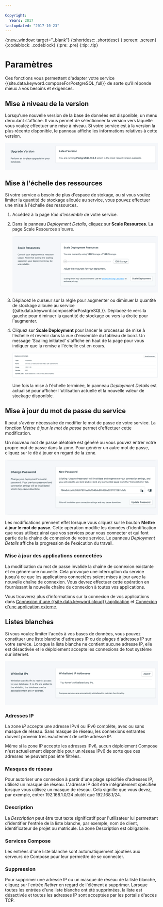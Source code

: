 ```yaml
---

Copyright:
  Years: 2017
lastupdated: "2017-10-23"
---
```


{:new_window: target="_blank"}
{:shortdesc: .shortdesc}
{:screen: .screen}
{:codeblock: .codeblock}
{:pre: .pre}
{:tip: .tip}

# Paramètres

Ces fonctions vous permettent d'adapter votre service {{site.data.keyword.composeForPostgreSQL_full}} de sorte qu'il réponde mieux à vos besoins et exigences.


## Mise à niveau de la version

Lorsqu'une nouvelle version de la base de données est disponible, un menu déroulant s'affiche. Il vous permet de sélectionner la version vers laquelle vous voulez effectuer une mise à niveau. Si votre service est à la version la plus récente disponible, le panneau affiche les informations relatives à cette version.

![Panneau Version](./images/postgres-version-show.png "Panneau Version")


## Mise à l'échelle des ressources

Si votre service a besoin de plus d'espace de stokage, ou si vous voulez limiter la quantité de stockage allouée au service, vous pouvez effectuer une mise à l'échelle des ressources.

1. Accédez à la page _Vue d'ensemble_ de votre service.
2. Dans le panneau _Deployment Details_, cliquez sur **Scale Resources**. La page Scale Resources s'ouvre.

    ![Page Scale Resources](./images/postgres-scale-show.png "Page Scale Resources")

3. Déplacez le curseur sur la règle pour augmenter ou diminuer la quantité de stockage allouée au service {{site.data.keyword.composeForPostgreSQL}}. Déplacez-le vers la gauche pour diminuer la quantité de stockage ou vers la droite pour l'augmenter.
4. Cliquez sur **Scale Deployment** pour lancer le processus de mise à l'échelle et revenir dans la vue d'ensemble du tableau de bord. Un message 'Scaling initiated' s'affiche en haut de la page pour vous indiquer que la remise à l'échelle est en cours. 

    ![Message de remise à l'échelle](./images/jobs-scaling.png "Panneau Deployment Details affichant un travail en cours : mise à l'échelle de la base de données de 2 unités")

    Une fois la mise à l'échelle terminée, le panneau _Deployment Details_ est actualisé pour afficher l'utilisation actuelle et la nouvelle valeur de stockage disponible.


## Mise à jour du mot de passe du service

Il peut s'avérer nécessaire de modifier le mot de passe de votre service. La fonction _Mettre à jour le mot de passe_ permet d'effectuer cette modification. 

Un nouveau mot de passe aléatoire est généré ou vous pouvez entrer votre propre mot de passe dans la zone. Pour générer un autre mot de passe, cliquez sur le dé à jouer en regard de la zone. 
  
![Mise à jour du mot de passe PostgreSQL](./images/postgres-update-password.png "Générateur de mot de passe automatique")

Les modifications prennent effet lorsque vous cliquez sur le bouton **Mettre à jour le mot de passe**. Cette opération modifie les données d'identification que vous utilisez ainsi que vos services pour vous connecter et qui font partie de la chaîne de connexion de votre service. Le panneau _Deployment Details_ affiche la progression de l'exécution du travail.

### Mise à jour des applications connectées

La modification du mot de passe invalide la chaîne de connexion existante et en génère une nouvelle. Cela provoque une interruption du service jusqu'à ce que les applications connectées soient mises à jour avec la nouvelle chaîne de connexion. Vous devrez effectuer cette opération en fournissant la nouvelle chaîne de connexion à toutes vos applications.

Vous trouverez plus d'informations sur la connexion de vos applications dans [Connexion d'une {{site.data.keyword.cloud}} application](./connecting-bluemix-app.html)
et [Connexion d'une application externe](./connecting-external.html).


## Listes blanches

Si vous voulez limiter l'accès à vos bases de données, vous pouvez constituer une liste blanche d'adresses IP ou de plages d'adresses IP sur votre service. Lorsque la liste blanche ne contient aucune adresse IP, elle est désactivée et le déploiement accepte les connexions de tout système sur internet.

![Adresses IP mises en liste blanche](./images/postgres-whitelist-show.png "Zones d'une liste blanche.")

### Adresses IP
La zone *IP* accepte une adresse IPv4 ou IPv6 complète, avec ou sans masque de réseau. Sans masque de réseau, les connexions entrantes doivent provenir très exactement de cette adresse IP. 

Même si la zone IP accepte les adresses IPv6, aucun déploiement Compose n'est actuellement disponible pour un réseau IPv6 de sorte que ces adresses ne peuvent pas être filtrées.

### Masques de réseau
Pour autoriser une connexion à partir d'une plage spécifiée d'adresses IP, utilisez un masque de réseau. L'adresse IP doit être intégralement spécifiée lorsque vous utilisez un masque de réseau. Cela signifie que vous devez, par exemple, entrer 192.168.1.0/24 plutôt que 192.168.1/24.

### Description
La *Description* peut être tout texte significatif pour l'utilisateur lui permettant d'identifier l'entrée de la liste blanche, par exemple, nom de client, identificateur de projet ou matricule. La zone Description est obligatoire.

### Services Compose
Les entrées d'une liste blanche sont automatiquement ajoutées aux serveurs de Compose pour leur permettre de se connecter.

### Suppression
Pour supprimer une adresse IP ou un masque de réseau de la liste blanche, cliquez sur l'entrée *Retirer* en regard de l'élément à supprimer.
Lorsque toutes les entrées d'une liste blanche ont été supprimées, la liste est désactivée et toutes les adresses IP sont acceptées par les portails d'accès TCP.

